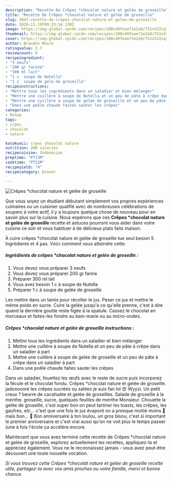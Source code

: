 ```yaml
---
description: "Recette De Crêpes *chocolat nature et gelée de groseille"
title: "Recette De Crêpes *chocolat nature et gelée de groseille"
slug: 3847-recette-de-crepes-chocolat-nature-et-gelee-de-groseille
date: 2020-11-19T09:23:54.130Z
image: https://img-global.cpcdn.com/recipes/100c40feae71e2a9/751x532cq70/crepes-chocolat-nature-et-gelee-de-groseille-photo-principale-de-la-recette.jpg
thumbnail: https://img-global.cpcdn.com/recipes/100c40feae71e2a9/751x532cq70/crepes-chocolat-nature-et-gelee-de-groseille-photo-principale-de-la-recette.jpg
cover: https://img-global.cpcdn.com/recipes/100c40feae71e2a9/751x532cq70/crepes-chocolat-nature-et-gelee-de-groseille-photo-principale-de-la-recette.jpg
author: Brandon Moore
ratingvalue: 3.7
reviewcount: 9
recipeingredient:
- "3 oeufs"
- "200 gr farine"
- "300 ml lait"
- "1 c  soupe de Nutella"
- "1 c  soupe de gele de groseille"
recipeinstructions:
- "Mettre tous les ingrédients dans un saladier et bien mélanger"
- "Mettre une cuillère à soupe de Nutella et un peu de pâte à crêpe dans un saladier à part"
- "Mettre une cuillère à soupe de gelée de groseille et un peu de pâte à crêpe dans un saladier à part"
- "Dans une poêle chaude faites sauter les crêpes"
categories:
- Resep
tags:
- crpes
- chocolat
- nature

katakunci: crpes chocolat nature 
nutrition: 208 calories
recipecuisine: Indonesian
preptime: "PT13M"
cooktime: "PT31M"
recipeyield: "4"
recipecategory: Dinner

---
```



![Crêpes *chocolat nature et gelée de groseille](https://img-global.cpcdn.com/recipes/100c40feae71e2a9/751x532cq70/crepes-chocolat-nature-et-gelee-de-groseille-photo-principale-de-la-recette.jpg)

Que vous soyez un étudiant débutant simplement vos propres expériences culinaires ou un cuisinier qualifié avec de nombreuses célébrations de soupers à votre actif, il y a toujours quelque chose de nouveau pour en savoir plus sur la cuisine. Nous espérons que ces <strong> Crêpes *chocolat nature et gelée de groseille </strong> recette et astuces pourront vous aider dans votre cuisine ce soir et vous habituer à de délicieux plats faits maison.

<!--inarticleads1-->

À cuire crêpes *chocolat nature et gelée de groseille tue seul besion 5 Ingrédients et 4 pas. Voici comment vous atteindre cette.

##### Ingrédients de crêpes *chocolat nature et gelée de groseille :

1. Vous devez vous préparer 3 oeufs
1. Vous devez vous préparer 200 gr farine
1. Préparer 300 ml lait
1. Vous avez besoin 1 c à soupe de Nutella
1. Préparer 1 c à soupe de gelée de groseille


Les mettre dans un tamis pour récolter le jus. Peser ce jus et mettre le même poids en sucre. Cuire la gelée jusqu&#39;à ce qu&#39;elle prenne, c&#39;est à dire quand la dernière goutte reste figée à la spatule. Cassez le chocolat en morceaux et faites-les fondre au bain-marie ou au micro-ondes. 

<!--inarticleads2-->

##### Crêpes *chocolat nature et gelée de groseille instructions :

1. Mettre tous les ingrédients dans un saladier et bien mélanger
1. Mettre une cuillère à soupe de Nutella et un peu de pâte à crêpe dans un saladier à part
1. Mettre une cuillère à soupe de gelée de groseille et un peu de pâte à crêpe dans un saladier à part
1. Dans une poêle chaude faites sauter les crêpes


Dans un saladier, fouettez les œufs avec le reste de sucre puis incorporez la fécule et le chocolat fondu. Crêpes *chocolat nature et gelée de groseille. jadooooore les crêpes sucrées ou salées je suis fan lol 😍 Wyyzi. Un petit creux ? beurre de cacahuète et gelée de groseilles. Salade de groseille à la menthe. groseille, sucre, quelques feuilles de menthe Monsieur. Chouette la gelée de groseille, c&#39;est super bon on peut tartiner les toasts, les crêpes, les gaufres, etc… c&#39;est que une fois le jus évaporé on a presque moitié moins 🙂 mais bon… 🙂 Bon anniversaire à ton loulou, un gros bisou, c&#39;est si important le premier anniversaire et c&#39;est vrai aussi qu&#39;on ne voit plus le temps passer (une à fois l&#39;école ça accélère encore. 

<!--inarticleads1-->

<p>
Maintenant que vous avez terminé cette recette de Crêpes *chocolat nature et gelée de groseille, explorez actuellement les recettes, appliquez-la et appréciez également. Vous ne le reconnaissez jamais - vous avez peut-être découvert une toute nouvelle vocation.
</p>

<p>
<i>Si vous trouvez cette Crêpes *chocolat nature et gelée de groseille recette utile, partagez-la avec vos amis proches ou votre famille, merci et bonne chance.</i>
</p>
